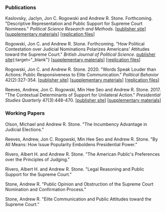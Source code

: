 ### Publications

Kaslovsky, Jaclyn, Jon C. Rogowski and Andrew R. Stone. Forthcoming. "Descriptive Representation and Public Support for Supreme Court Nominees." *Political Science Research and Methods*. [[publisher site](https://doi.org/10.1017/psrm.2019.59)] [[supplementary materials](https://www.cambridge.org/core/journals/political-science-research-and-methods/article/descriptive-representation-and-public-support-for-supreme-court-nominees/4044D595EFB6E1EC361314BF3319DB1A#fndtn-supplementary-materials)] [[replication files](https://doi.org/10.7910/DVN/QFWIHD)]

Rogowski, Jon C. and Andrew R. Stone. Forthcoming. "How Political Contestation over Judicial Nominations Polarizes Americans' Attitudes toward the Supreme Court." *British Journal of Political Science*. [publisher site](https://doi.org/10.1017/S0007123419000383){:target="_blank"} [[supplementary materials]()] [[replication files]()]

Rogowski, Jon C. and Andrew R. Stone. 2020. "Words Speak Louder than Actions: Public Responsiveness to Elite Communication." *Political Behavior* 42(2):327-354. [[publisher site]()] [[supplementary materials]()] [[replication files]()]

Reeves, Andrew, Jon C. Rogowski, Min Hee Seo and Andrew R. Stone. 2017. "The Contextual Determinants of Support for Unilateral Action." *Presidential Studies Quarterly* 47(3):448-470. [[publisher site]()] [[supplementary materials]()]

### Working Papers

Olson, Michael and Andrew R. Stone. "The Incumbency Advantage in Judicial Elections."

Reeves, Andrew, Jon C. Rogowski, Min Hee Seo and Andrew R. Stone. "By All Means: How Issue Popularity Emboldens Presidential Power."

Rivero, Albert H. and Andrew R. Stone. "The American Public's Preferences over the Principles of Judging."

Rivero, Albert H. and Andrew R. Stone. "Legal Reasoning and Public Support for the Supreme Court."

Stone, Andrew R. "Public Opinion and Obstruction of the Supreme Court Nomination and Confirmation Process."

Stone, Andrew R. "Elite Communication and Public Attitudes toward the Supreme Court." 
